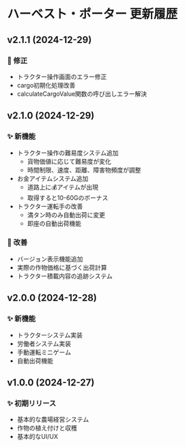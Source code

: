 # ハーベスト・ポーター 更新履歴

## v2.1.1 (2024-12-29)
### 🔧 修正
- トラクター操作画面のエラー修正
- cargo初期化処理改善
- calculateCargoValue関数の呼び出しエラー解決

## v2.1.0 (2024-12-29)
### ✨ 新機能
- トラクター操作の難易度システム追加
  - 貨物価値に応じて難易度が変化
  - 時間制限、速度、距離、障害物頻度が調整
- お金アイテムシステム追加
  - 道路上に💰アイテムが出現
  - 取得すると10-60Gのボーナス
- トラクター運転手の改善
  - 満タン時のみ自動出荷に変更
  - 即座の自動出荷機能

### 🎨 改善
- バージョン表示機能追加
- 実際の作物価格に基づく出荷計算
- トラクター積載内容の追跡システム

## v2.0.0 (2024-12-28)
### ✨ 新機能
- トラクターシステム実装
- 労働者システム実装
- 手動運転ミニゲーム
- 自動出荷機能

## v1.0.0 (2024-12-27)
### ✨ 初期リリース
- 基本的な農場経営システム
- 作物の植え付けと収穫
- 基本的なUI/UX
